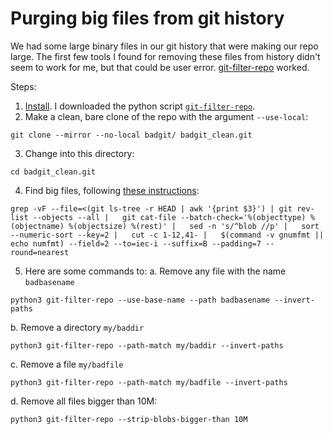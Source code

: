 # Purging big files from git history

We had some large binary files in our git history that were making our repo large. The first few tools I found for removing these files from history didn't seem to work for me, but that could be user error. [git-filter-repo](https://github.com/newren/git-filter-repo) worked.

Steps:
1. [Install](https://github.com/newren/git-filter-repo/blob/main/INSTALL.md). I downloaded the python script [`git-filter-repo`](https://raw.githubusercontent.com/newren/git-filter-repo/main/git-filter-repo). 
2. Make a clean, bare clone of the repo with the argument `--use-local`:
```
git clone --mirror --no-local badgit/ badgit_clean.git
```
3. Change into this directory:
```
cd badgit_clean.git
```
4. Find big files, following [these instructions](https://stackoverflow.com/questions/10622179/how-to-find-identify-large-commits-in-git-history):
```
grep -vF --file=<(git ls-tree -r HEAD | awk '{print $3}') | git rev-list --objects --all |   git cat-file --batch-check='%(objecttype) %(objectname) %(objectsize) %(rest)' |   sed -n 's/^blob //p' |   sort --numeric-sort --key=2 |   cut -c 1-12,41- |   $(command -v gnumfmt || echo numfmt) --field=2 --to=iec-i --suffix=B --padding=7 --round=nearest
```
5. Here are some commands to:
a. Remove any file with the name `badbasename`
```
python3 git-filter-repo --use-base-name --path badbasename --invert-paths
```
b. Remove a directory `my/baddir`
```
python3 git-filter-repo --path-match my/baddir --invert-paths
```
c. Remove a file `my/badfile`
```
python3 git-filter-repo --path-match my/badfile --invert-paths
```
d. Remove all files bigger than 10M:
```
python3 git-filter-repo --strip-blobs-bigger-than 10M
```

